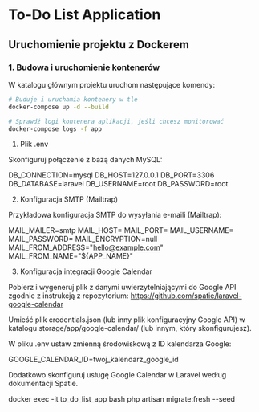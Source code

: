 # To-Do List Application

## Uruchomienie projektu z Dockerem

### 1. Budowa i uruchomienie kontenerów

W katalogu głównym projektu uruchom następujące komendy:

```bash
# Buduje i uruchamia kontenery w tle
docker-compose up -d --build

# Sprawdź logi kontenera aplikacji, jeśli chcesz monitorować
docker-compose logs -f app
```
1. Plik .env

Skonfiguruj połączenie z bazą danych MySQL:

DB_CONNECTION=mysql
DB_HOST=127.0.0.1
DB_PORT=3306
DB_DATABASE=laravel
DB_USERNAME=root
DB_PASSWORD=root

2. Konfiguracja SMTP (Mailtrap)

Przykładowa konfiguracja SMTP do wysyłania e-maili (Mailtrap):

MAIL_MAILER=smtp
MAIL_HOST=
MAIL_PORT=
MAIL_USERNAME=
MAIL_PASSWORD=
MAIL_ENCRYPTION=null
MAIL_FROM_ADDRESS="hello@example.com"
MAIL_FROM_NAME="${APP_NAME}"

3. Konfiguracja integracji Google Calendar

Pobierz i wygeneruj plik z danymi uwierzytelniającymi do Google API zgodnie z instrukcją z repozytorium:
https://github.com/spatie/laravel-google-calendar

Umieść plik credentials.json (lub inny plik konfiguracyjny Google API) w katalogu storage/app/google-calendar/ (lub innym, który skonfigurujesz).

W pliku .env ustaw zmienną środowiskową z ID kalendarza Google:

GOOGLE_CALENDAR_ID=twoj_kalendarz_google_id

Dodatkowo skonfiguruj usługę Google Calendar w Laravel według dokumentacji Spatie.

docker exec -it to_do_list_app bash
php artisan migrate:fresh --seed